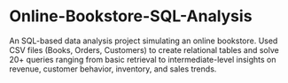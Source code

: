 # Online-Bookstore-SQL-Analysis
An SQL-based data analysis project simulating an online bookstore. Used CSV files (Books, Orders, Customers) to create relational tables and solve 20+ queries ranging from basic retrieval to intermediate-level insights on revenue, customer behavior, inventory, and sales trends.
